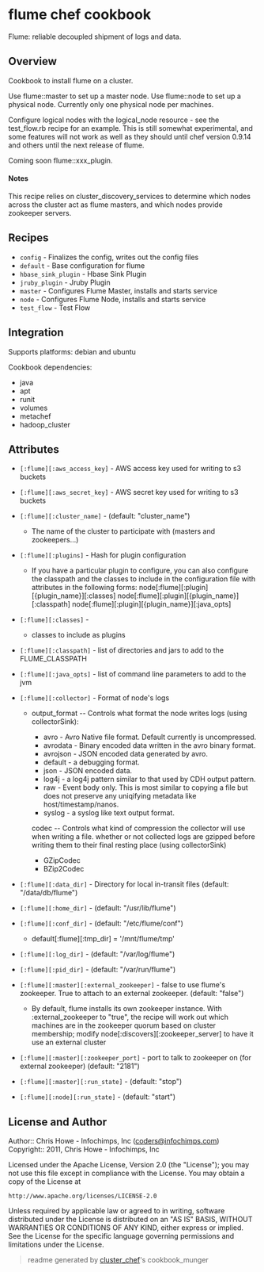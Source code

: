 # flume chef cookbook

Flume: reliable decoupled shipment of logs and data.

## Overview

Cookbook to install flume on a cluster.

Use flume::master to set up a master node. Use flume::node to set up a
physical node. Currently only one physical node per machines. 

Configure logical nodes with the logical_node resource - see the test_flow.rb 
recipe for an example. This is still somewhat experimental, and some features
will not work as well as they should until chef version 0.9.14 and others until
the next release of flume.

Coming soon flume::xxx_plugin.

#### Notes

This recipe relies on cluster_discovery_services to determine which nodes 
across the cluster act as flume masters, and which nodes provide zookeeper
servers.

## Recipes 

* `config`                   - Finalizes the config, writes out the config files
* `default`                  - Base configuration for flume
* `hbase_sink_plugin`        - Hbase Sink Plugin
* `jruby_plugin`             - Jruby Plugin
* `master`                   - Configures Flume Master, installs and starts service
* `node`                     - Configures Flume Node, installs and starts service
* `test_flow`                - Test Flow

## Integration

Supports platforms: debian and ubuntu

Cookbook dependencies:

* java
* apt
* runit
* volumes
* metachef
* hadoop_cluster


## Attributes

* `[:flume][:aws_access_key]`         - AWS access key used for writing to s3 buckets
* `[:flume][:aws_secret_key]`         - AWS secret key used for writing to s3 buckets
* `[:flume][:cluster_name]`           -  (default: "cluster_name")
  - The name of the cluster to participate with (masters and zookeepers...)
* `[:flume][:plugins]`                - Hash for plugin configuration
  - If you have a particular plugin to configure, you can also configure the classpath and the classes to include in the configuration file with attributes in the following forms:
    node[:flume][:plugin][{plugin_name}][:classes]
    node[:flume][:plugin][{plugin_name}][:classpath]
    node[:flume][:plugin][{plugin_name}][:java_opts]
* `[:flume][:classes]`                - 
  - classes to include as plugins
* `[:flume][:classpath]`              - list of directories and jars to add to the FLUME_CLASSPATH
* `[:flume][:java_opts]`              - list of command line parameters to add to the jvm
* `[:flume][:collector]`              - Format of node's logs
  - output_format -- Controls what format the node writes logs (using collectorSink):
     * avro - Avro Native file format. Default currently is uncompressed.
     * avrodata - Binary encoded data written in the avro binary format.
     * avrojson - JSON encoded data generated by avro.
     * default - a debugging format.
     * json - JSON encoded data.
     * log4j - a log4j pattern similar to that used by CDH output pattern.
     * raw - Event body only. This is most similar to copying a file but does not preserve any uniqifying metadata like host/timestamp/nanos.
     * syslog - a syslog like text output format.
    
    codec -- Controls what kind of compression the collector will use when writing a file.
    whether or not collected logs are gzipped before writing
    them to their final resting place (using collectorSink)
     * GZipCodec
     * BZip2Codec
    
* `[:flume][:data_dir]`               - Directory for local in-transit files (default: "/data/db/flume")
* `[:flume][:home_dir]`               -  (default: "/usr/lib/flume")
* `[:flume][:conf_dir]`               -  (default: "/etc/flume/conf")
  - default[:flume][:tmp_dir]               = '/mnt/flume/tmp'
* `[:flume][:log_dir]`                -  (default: "/var/log/flume")
* `[:flume][:pid_dir]`                -  (default: "/var/run/flume")
* `[:flume][:master][:external_zookeeper]` - false to use flume's zookeeper. True to attach to an external zookeeper. (default: "false")
  - By default, flume installs its own zookeeper instance.  With :external_zookeeper to "true", the recipe will work out which machines are in the zookeeper quorum based on cluster membership; modify node[:discovers][:zookeeper_server] to have it use an external cluster
* `[:flume][:master][:zookeeper_port]` - port to talk to zookeeper on (for external zookeeper) (default: "2181")
* `[:flume][:master][:run_state]`     -  (default: "stop")
* `[:flume][:node][:run_state]`       -  (default: "start")

## License and Author

Author::                Chris Howe - Infochimps, Inc (<coders@infochimps.com>)
Copyright::             2011, Chris Howe - Infochimps, Inc

Licensed under the Apache License, Version 2.0 (the "License");
you may not use this file except in compliance with the License.
You may obtain a copy of the License at

    http://www.apache.org/licenses/LICENSE-2.0

Unless required by applicable law or agreed to in writing, software
distributed under the License is distributed on an "AS IS" BASIS,
WITHOUT WARRANTIES OR CONDITIONS OF ANY KIND, either express or implied.
See the License for the specific language governing permissions and
limitations under the License.

> readme generated by [cluster_chef](http://github.com/infochimps/cluster_chef)'s cookbook_munger
